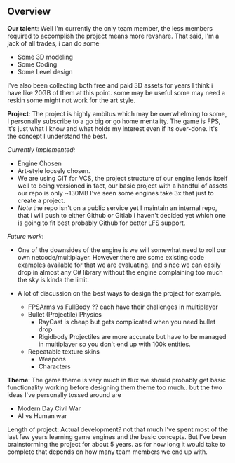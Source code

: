 ## Overview

**Our talent**: Well I'm currently the only team member, the less members required to accomplish the project means more revshare. That said, I'm a jack of all trades,  i can do some

- Some 3D modeling
- Some Coding
- Some Level design  
  
I've also been collecting both free and paid 3D assets for years I think i have like 20GB of them at this point.  some may be useful some may need a reskin some might not work for the art style.

**Project**: The project is highly ambitus which may be overwhelming to some, I personally subscribe to a go big or go home mentality.  The game is FPS, it's just what I know and what holds my interest even if its over-done.  It's the concept I understand the best.  

*Currently implemented:*

- Engine Chosen
- Art-style loosely chosen.
- We are using GIT for VCS, the project structure of our engine lends itself well to being versioned in fact, our basic project with a handful of assets our repo is only ~130MB I've seen some engines take 3x that just to create a project.
- *Note* the repo isn't on a public service yet I maintain an internal repo, that i will push to either Github or Gitlab  i haven't decided yet which one is going to fit best probably Github for better LFS support.
  
*Future work*:

- One of the downsides of the engine is we will somewhat need to roll our own netcode/multiplayer. However there are some existing code examples available for that we are evaluating. and since we can easily drop in almost any C# library without the engine complaining too much the sky is kinda the limit.
- A lot of discussion on the best ways to design the project for example.

  - FPSArms vs FullBody ?? each have their challenges in multiplayer
  - Bullet (Projectile) Physics
    - RayCast is cheap but gets complicated when you need bullet drop
    - Rigidbody Projectiles are more accurate but have to be managed in multiplayer so you don't end up with 100k entities.
  - Repeatable texture skins
    - Weapons
    - Characters

**Theme**: The game theme is very much in flux we should probably get basic functionality working before designing them theme too much.. but the two ideas I've personally tossed around are

- Modern Day Civil War
- AI vs Human war

Length of project: Actual development? not that much I've spent most of the last few years learning game engines and the basic concepts. But I've been brainstorming the project for about 5 years.  as for how long it would take to complete that depends on how many team members we end up with. 